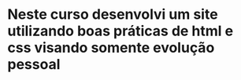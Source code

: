 <h1>Neste curso desenvolvi um site utilizando boas práticas de html e css visando somente evolução pessoal</h1>
